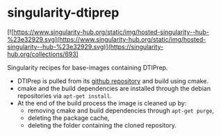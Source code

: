 # singularity-dtiprep
[![https://www.singularity-hub.org/static/img/hosted-singularity--hub-%23e32929.svg](https://www.singularity-hub.org/static/img/hosted-singularity--hub-%23e32929.svg)](https://singularity-hub.org/collections/693)

Singularity recipes for base-images containing DTIPrep.

 - DTIPrep is pulled from its [github repository](https://github.com/NIRALUser/DTIPrep) and build using cmake.
 - cmake and the build dependencies are installed through the debian repositories via `apt-get install`.
 - At the end of the build process the image is cleaned up by:
    - removing cmake and build dependencies through `apt-get purge`,
    - deleting the package cache,
    - deleting the folder containing the cloned repository.
